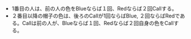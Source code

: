 - 1番目の人は、前の人の色をBlueならば１回、Redならば２回Callする。
- ２番目以降の帽子の色は、後ろのCallが1回ならばBlue, ２回ならばRedである。Callは前の人が、Blueならば１回、Redならば２回自身の色をCallする。